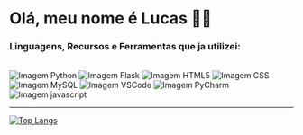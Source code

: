 # Olá, meu nome é Lucas 👋🙂

### Linguagens, Recursos e Ferramentas que ja utilizei:

<br>

<div>
     <img src="https://img.shields.io/badge/Python-3471A4?style=for-the-badge&logo=python&logoColor=white" alt="Imagem Python">
     <img src="https://img.shields.io/badge/Flask-000000?style=for-the-badge&logo=flask&logoColor=white" alt="Imagem Flask">
     <img src="https://img.shields.io/badge/HTML5-E24B26?style=for-the-badge&logo=html5&logoColor=white" alt="Imagem HTML5">
     <img src="https://img.shields.io/badge/CSS3-553D7C?style=for-the-badge&logo=css3&logoColor=white" alt="Imagem CSS">
     <img src="https://img.shields.io/badge/MySQL-00000F?style=for-the-badge&logo=mysql&logoColor=white" alt="Imagem MySQL">
     <img src="https://img.shields.io/badge/VSCode-1E97E9.svg" alt="Imagem VSCode">
     <img src="https://img.shields.io/badge/PyCharm-366d27.svg?&style=for-the-badge&logo=PyCharm&logoColor=white" alt="Imagem PyCharm">
     <img src="https://img.shields.io/badge/JavaScript-F0DF59?style=for-the-badge&logo=javascript&logoColor=black" alt="Imagem javascript">
</div>

<hr>

[![Top Langs](https://github-readme-stats.vercel.app/api/top-langs/?username=LDRandy&layout=donut-vertical&bg_color=010409&text_color=ffffff&title_color=ffffff&border_color=30363D&border_radius=15)](https://github.com/LDRandy)
